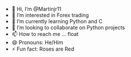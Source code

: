 - 👋 Hi, I’m @Martinjr11
- 👀 I’m interested in Forex trading
- 🌱 I’m currently learning Python and C
- 💞️ I’m looking to collaborate on Python projects
- 📫 How to reach me ... float
- 😄 Pronouns: He/Him
- ⚡ Fun fact: Roses are Red

<!---
Martinjr11/Martinjr11 is a ✨ special ✨ repository because its `README.md` (this file) appears on your GitHub profile.
You can click the Preview link to take a look at your changes.
--->
